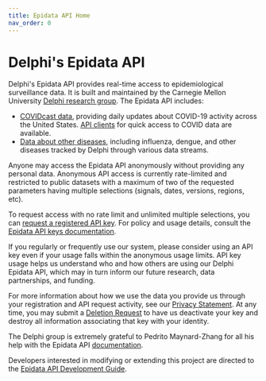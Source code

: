 ```yaml
---
title: Epidata API Home
nav_order: 0
---
```


# Delphi's Epidata API

Delphi's Epidata API provides real-time access to epidemiological surveillance data.
It is built and maintained by the Carnegie Mellon University [Delphi research
group](https://delphi.cmu.edu/). The Epidata API includes:

- [COVIDcast data](api/covidcast.md), providing daily updates about COVID-19
  activity across the United States. [API clients](api/covidcast_clients.md) for
  quick access to COVID data are available.
- [Data about other diseases](api/README.md), including influenza, dengue, and
  other diseases tracked by Delphi through various data streams.

Anyone may access the Epidata API anonymously without providing any personal
data. Anonymous API access is currently rate-limited and restricted to public
datasets with a maximum of two of the requested parameters having multiple
selections (signals, dates, versions, regions, etc).

To request access with no rate limit and unlimited multiple
selections, you can [request a registered API key](https://api.delphi.cmu.edu/epidata/admin/registration_form).
For policy and usage details, consult the [Epidata API keys documentation](api/api_keys.md).

If you regularly or frequently use our system, please consider using an API key
even if your usage falls within the anonymous usage limits. API key usage helps
us understand who and how others are using our Delphi Epidata API, which may in
turn inform our future research, data partnerships, and funding.

For more information about how we use the data you provide us through your
registration and API request activity, see our
[Privacy Statement](api/privacy_statement.md). At any time, you may submit a
[Deletion Request](https://api.delphi.cmu.edu/epidata/admin/removal_request) to
have us deactivate your key and destroy all information associating that key
with your identity.

The Delphi group is extremely grateful to Pedrito Maynard-Zhang for all his
help with the Epidata API [documentation](api/README.md).

Developers interested in modifying or extending this project are directed to
the [Epidata API Development Guide](epidata_development.md).
